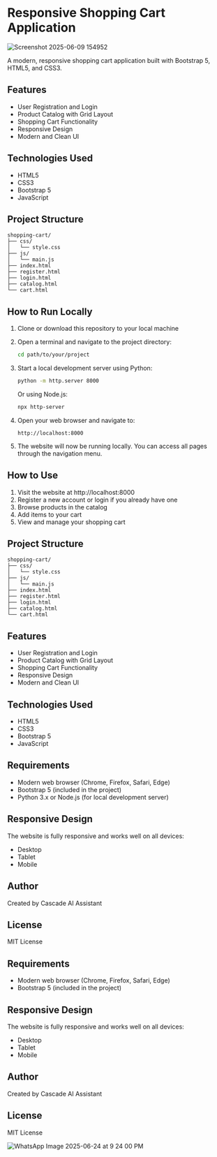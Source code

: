 # Responsive Shopping Cart Application

![Screenshot 2025-06-09 154952](https://github.com/user-attachments/assets/8ed34bca-1d18-46b5-9ed0-7cb2f2e9fd7d)

A modern, responsive shopping cart application built with Bootstrap 5, HTML5, and CSS3.

## Features
- User Registration and Login
- Product Catalog with Grid Layout
- Shopping Cart Functionality
- Responsive Design
- Modern and Clean UI

## Technologies Used
- HTML5
- CSS3
- Bootstrap 5
- JavaScript

## Project Structure
```
shopping-cart/
├── css/
│   └── style.css
├── js/
│   └── main.js
├── index.html
├── register.html
├── login.html
├── catalog.html
└── cart.html
```

## How to Run Locally

1. Clone or download this repository to your local machine

2. Open a terminal and navigate to the project directory:
   ```bash
   cd path/to/your/project
   ```

3. Start a local development server using Python:
   ```bash
   python -m http.server 8000
   ```
   Or using Node.js:
   ```bash
   npx http-server
   ```

4. Open your web browser and navigate to:
   ```
   http://localhost:8000
   ```

5. The website will now be running locally. You can access all pages through the navigation menu.

## How to Use
1. Visit the website at http://localhost:8000
2. Register a new account or login if you already have one
3. Browse products in the catalog
4. Add items to your cart
5. View and manage your shopping cart

## Project Structure
```
shopping-cart/
├── css/
│   └── style.css
├── js/
│   └── main.js
├── index.html
├── register.html
├── login.html
├── catalog.html
└── cart.html
```

## Features
- User Registration and Login
- Product Catalog with Grid Layout
- Shopping Cart Functionality
- Responsive Design
- Modern and Clean UI

## Technologies Used
- HTML5
- CSS3
- Bootstrap 5
- JavaScript

## Requirements
- Modern web browser (Chrome, Firefox, Safari, Edge)
- Bootstrap 5 (included in the project)
- Python 3.x or Node.js (for local development server)

## Responsive Design
The website is fully responsive and works well on all devices:
- Desktop
- Tablet
- Mobile

## Author
Created by Cascade AI Assistant

## License
MIT License

## Requirements
- Modern web browser (Chrome, Firefox, Safari, Edge)
- Bootstrap 5 (included in the project)

## Responsive Design
The website is fully responsive and works well on all devices:
- Desktop
- Tablet
- Mobile

## Author
Created by Cascade AI Assistant

## License
MIT License

![WhatsApp Image 2025-06-24 at 9 24 00 PM](https://github.com/user-attachments/assets/23477ef8-7c1e-4cd4-845f-252b06691aaa)


